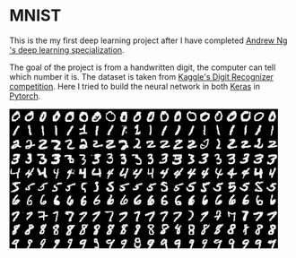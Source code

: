 # MNIST

This is the my first deep learning project after I have completed [Andrew Ng 's deep learning specialization](https://www.coursera.org/specializations/deep-learning).

The goal of the project is from a handwritten digit, the computer can tell which number it is. The dataset is taken from [Kaggle's Digit Recognizer competition](https://www.kaggle.com/c/digit-recognizer). Here I tried to build the neural network in both [Keras](https://github.com/dmnguyen92/MNIST/blob/master/MNIST.ipynb) in [Pytorch](https://github.com/dmnguyen92/MNIST/blob/master/MNIST%20Pytorch.ipynb).

<img src="MNIST.png" ></img>


